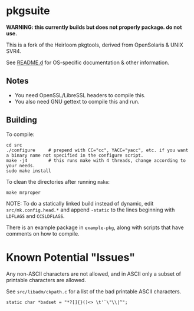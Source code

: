 # pkgsuite

**WARNING: this currently builds but does not properly package. do not use.**

This is a fork of the Heirloom pkgtools, derived from OpenSolaris & UNIX SVR4.

See [README.d](README.d/) for OS-specific documentation & other information.

## Notes
- You need OpenSSL/LibreSSL headers to compile this.
- You also need GNU gettext to compile this and run.

## Building

To compile:

```
cd src
./configure     # prepend with CC="cc", YACC="yacc", etc. if you want a binary name not specified in the configure script.
make -j4        # this runs make with 4 threads, change according to your needs.
sudo make install
```

To clean the directories after running `make`:

```
make mrproper
```

NOTE: To do a statically linked build instead of dynamic, edit `src/mk.config.head.*` and append `-static` to the lines beginning with `LDFLAGS` and `CCSLDFLAGS`.


There is an example package in `example-pkg`, along with scripts that have comments on how to compile.

# Known Potential "Issues"

Any non-ASCII characters are not allowed, and in ASCII only a subset of printable characters are allowed.

See `src/libadm/ckpath.c` for a list of the bad printable ASCII characters.

```
static char	*badset = "*?[]{}()<> \t'`\"\\|^";
```
